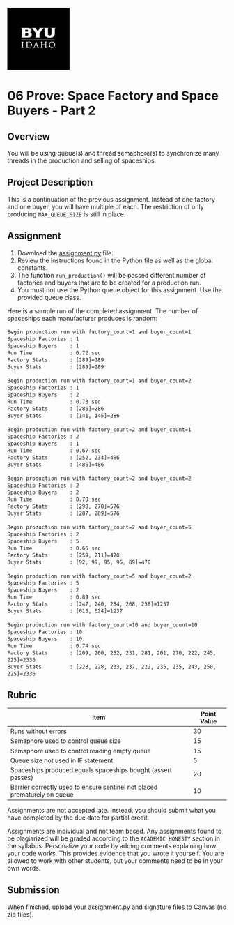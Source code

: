 ![](../../banner.png)

# 06 Prove: Space Factory and Space Buyers - Part 2

## Overview

You will be using queue(s) and thread semaphore(s) to synchronize many threads in the production and selling of spaceships.

## Project Description

This is a continuation of the previous assignment.  Instead of one factory and one buyer, you will have multiple of each.  The restriction of only producing `MAX_QUEUE_SIZE` is still in place.

## Assignment

1. Download the [assignment.py](assignment.py) file.
2. Review the instructions found in the Python file as well as the global constants.
4. The function `run_production()` will be passed different number of factories and buyers that are to be created for a production run.
5. You must not use the Python queue object for this assignment.  Use the provided queue class.

Here is a sample run of the completed assignment.  The number of spaceships each manufacturer produces is random:

```
Begin production run with factory_count=1 and buyer_count=1
Spaceship Factories : 1
Spaceship Buyers    : 1
Run Time            : 0.72 sec
Factory Stats       : [289]=289
Buyer Stats         : [289]=289

Begin production run with factory_count=1 and buyer_count=2
Spaceship Factories : 1
Spaceship Buyers    : 2
Run Time            : 0.73 sec
Factory Stats       : [286]=286
Buyer Stats         : [141, 145]=286

Begin production run with factory_count=2 and buyer_count=1
Spaceship Factories : 2
Spaceship Buyers    : 1
Run Time            : 0.67 sec
Factory Stats       : [252, 234]=486
Buyer Stats         : [486]=486

Begin production run with factory_count=2 and buyer_count=2
Spaceship Factories : 2
Spaceship Buyers    : 2
Run Time            : 0.78 sec
Factory Stats       : [298, 278]=576
Buyer Stats         : [287, 289]=576

Begin production run with factory_count=2 and buyer_count=5
Spaceship Factories : 2
Spaceship Buyers    : 5
Run Time            : 0.66 sec
Factory Stats       : [259, 211]=470
Buyer Stats         : [92, 99, 95, 95, 89]=470

Begin production run with factory_count=5 and buyer_count=2
Spaceship Factories : 5
Spaceship Buyers    : 2
Run Time            : 0.89 sec
Factory Stats       : [247, 240, 284, 208, 258]=1237
Buyer Stats         : [613, 624]=1237

Begin production run with factory_count=10 and buyer_count=10
Spaceship Factories : 10
Spaceship Buyers    : 10
Run Time            : 0.74 sec
Factory Stats       : [209, 200, 252, 231, 281, 201, 270, 222, 245, 225]=2336
Buyer Stats         : [228, 228, 233, 237, 222, 235, 235, 243, 250, 225]=2336
```


## Rubric

Item | Point Value
--- | ---
Runs without errors | 30
Semaphore used to control queue size | 15
Semaphore used to control reading empty queue | 15
Queue size not used in IF statement | 5
Spaceships produced equals spaceships bought (assert passes) | 20
Barrier correctly used to ensure sentinel not placed prematurely on queue | 10

Assignments are not accepted late. Instead, you should submit what you have completed by the due date for partial credit.

Assignments are individual and not team based.  Any assignments found to be plagiarized will be graded according to the `ACADEMIC HONESTY` section in the syllabus. Personalize your code by adding comments explaining how your code works. This provides evidence that you wrote it yourself. You are allowed to work with other students, but your comments need to be in your own words.

## Submission

When finished, upload your assignment.py and signature files to Canvas (no zip files).